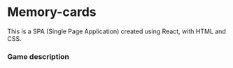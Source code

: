 # Memory-cards

This is a SPA (Single Page Application) created using React, with HTML and CSS.

### Game description
